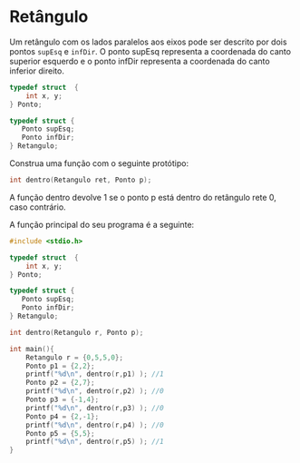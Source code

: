 # Retângulo

Um retângulo com os lados paralelos aos eixos pode ser descrito por dois pontos `supEsq` e `infDir`. O ponto supEsq representa a coordenada do canto superior esquerdo e o ponto infDir 
representa a coordenada do canto inferior direito.

```C
typedef struct  {
    int x, y;
} Ponto;

typedef struct {
   Ponto supEsq;
   Ponto infDir; 
} Retangulo;
```

Construa uma função com o seguinte protótipo:

```C
int dentro(Retangulo ret, Ponto p);
```
A função dentro devolve 1 se o ponto p está dentro do retângulo rete 0, caso contrário.

A função principal do seu programa é a seguinte:

```C
#include <stdio.h>

typedef struct  {
    int x, y;
} Ponto;

typedef struct {
   Ponto supEsq;
   Ponto infDir; 
} Retangulo;

int dentro(Retangulo r, Ponto p);

int main(){
	Retangulo r = {0,5,5,0};
	Ponto p1 = {2,2};
	printf("%d\n", dentro(r,p1) ); //1
	Ponto p2 = {2,7};
	printf("%d\n", dentro(r,p2) ); //0
	Ponto p3 = {-1,4};
	printf("%d\n", dentro(r,p3) ); //0
	Ponto p4 = {2,-1};
	printf("%d\n", dentro(r,p4) ); //0
	Ponto p5 = {5,5};
	printf("%d\n", dentro(r,p5) ); //1
}
```





